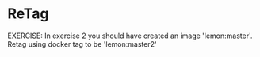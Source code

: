 # ReTag 

EXERCISE: In exercise 2 you should have created an image 'lemon:master'. Retag using docker tag to be 'lemon:master2'
